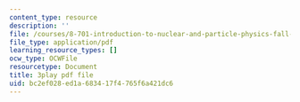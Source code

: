 ```yaml
---
content_type: resource
description: ''
file: /courses/8-701-introduction-to-nuclear-and-particle-physics-fall-2020/bc2ef028ed1a683417f4765f6a421dc6_2KQrWenxujU.pdf
file_type: application/pdf
learning_resource_types: []
ocw_type: OCWFile
resourcetype: Document
title: 3play pdf file
uid: bc2ef028-ed1a-6834-17f4-765f6a421dc6
---
```

